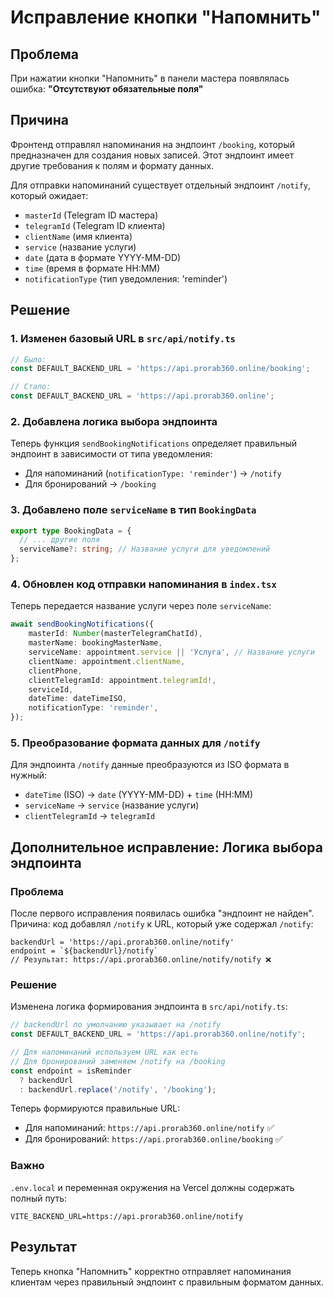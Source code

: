 # Исправление кнопки "Напомнить"

## Проблема
При нажатии кнопки "Напомнить" в панели мастера появлялась ошибка: **"Отсутствуют обязательные поля"**

## Причина
Фронтенд отправлял напоминания на эндпоинт `/booking`, который предназначен для создания новых записей. Этот эндпоинт имеет другие требования к полям и формату данных.

Для отправки напоминаний существует отдельный эндпоинт `/notify`, который ожидает:
- `masterId` (Telegram ID мастера)
- `telegramId` (Telegram ID клиента)
- `clientName` (имя клиента)
- `service` (название услуги)
- `date` (дата в формате YYYY-MM-DD)
- `time` (время в формате HH:MM)
- `notificationType` (тип уведомления: 'reminder')

## Решение

### 1. Изменен базовый URL в `src/api/notify.ts`
```typescript
// Было:
const DEFAULT_BACKEND_URL = 'https://api.prorab360.online/booking';

// Стало:
const DEFAULT_BACKEND_URL = 'https://api.prorab360.online';
```

### 2. Добавлена логика выбора эндпоинта
Теперь функция `sendBookingNotifications` определяет правильный эндпоинт в зависимости от типа уведомления:
- Для напоминаний (`notificationType: 'reminder'`) → `/notify`
- Для бронирований → `/booking`

### 3. Добавлено поле `serviceName` в тип `BookingData`
```typescript
export type BookingData = {
  // ... другие поля
  serviceName?: string; // Название услуги для уведомлений
};
```

### 4. Обновлен код отправки напоминания в `index.tsx`
Теперь передается название услуги через поле `serviceName`:
```typescript
await sendBookingNotifications({
    masterId: Number(masterTelegramChatId),
    masterName: bookingMasterName,
    serviceName: appointment.service || 'Услуга', // Название услуги
    clientName: appointment.clientName,
    clientPhone,
    clientTelegramId: appointment.telegramId!,
    serviceId,
    dateTime: dateTimeISO,
    notificationType: 'reminder',
});
```

### 5. Преобразование формата данных для `/notify`
Для эндпоинта `/notify` данные преобразуются из ISO формата в нужный:
- `dateTime` (ISO) → `date` (YYYY-MM-DD) + `time` (HH:MM)
- `serviceName` → `service` (название услуги)
- `clientTelegramId` → `telegramId`

## Дополнительное исправление: Логика выбора эндпоинта

### Проблема
После первого исправления появилась ошибка "эндпоинт не найден". Причина: код добавлял `/notify` к URL, который уже содержал `/notify`:
```
backendUrl = 'https://api.prorab360.online/notify'
endpoint = `${backendUrl}/notify` 
// Результат: https://api.prorab360.online/notify/notify ❌
```

### Решение
Изменена логика формирования эндпоинта в `src/api/notify.ts`:

```typescript
// backendUrl по умолчанию указывает на /notify
const DEFAULT_BACKEND_URL = 'https://api.prorab360.online/notify';

// Для напоминаний используем URL как есть
// Для бронирований заменяем /notify на /booking
const endpoint = isReminder 
  ? backendUrl 
  : backendUrl.replace('/notify', '/booking');
```

Теперь формируются правильные URL:
- Для напоминаний: `https://api.prorab360.online/notify` ✅
- Для бронирований: `https://api.prorab360.online/booking` ✅

### Важно
`.env.local` и переменная окружения на Vercel должны содержать полный путь:
```
VITE_BACKEND_URL=https://api.prorab360.online/notify
```

## Результат
Теперь кнопка "Напомнить" корректно отправляет напоминания клиентам через правильный эндпоинт с правильным форматом данных.
